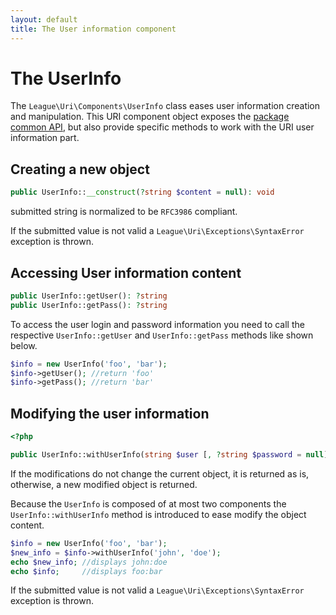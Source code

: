 ```yaml
---
layout: default
title: The User information component
---
```


The UserInfo
=======

The `League\Uri\Components\UserInfo` class eases user information creation and manipulation.
This URI component object exposes the [package common API](/components/2.0/api/),
but also provide specific methods to work with the URI user information part.

## Creating a new object

~~~php
public UserInfo::__construct(?string $content = null): void
~~~

<p class="message-notice">submitted string is normalized to be <code>RFC3986</code> compliant.</p>

<p class="message-warning">If the submitted value is not valid a <code>League\Uri\Exceptions\SyntaxError</code> exception is thrown.</p>

## Accessing User information content

~~~php
public UserInfo::getUser(): ?string
public UserInfo::getPass(): ?string
~~~

To access the user login and password information you need to call the respective `UserInfo::getUser` and `UserInfo::getPass` methods like shown below.

~~~php
$info = new UserInfo('foo', 'bar');
$info->getUser(); //return 'foo'
$info->getPass(); //return 'bar'
~~~

## Modifying the user information

~~~php
<?php

public UserInfo::withUserInfo(string $user [, ?string $password = null]): self
~~~

<p class="message-notice">If the modifications do not change the current object, it is returned as is, otherwise, a new modified object is returned.</p>

Because the `UserInfo` is composed of at most two components the `UserInfo::withUserInfo` method is introduced to ease modify the object content.

~~~php
$info = new UserInfo('foo', 'bar');
$new_info = $info->withUserInfo('john', 'doe');
echo $new_info; //displays john:doe
echo $info;     //displays foo:bar
~~~

<p class="message-warning">If the submitted value is not valid a <code>League\Uri\Exceptions\SyntaxError</code> exception is thrown.</p>
